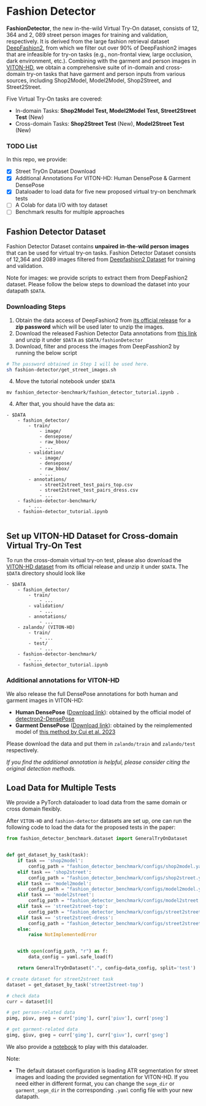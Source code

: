 # Fashion Detector
__FashionDetector__, the new in-the-wild Virtual Try-On dataset, consists of 12, 364 and 2, 089 street
person images for training and validation, respectively. It is derived from the large fashion retrieval
dataset [DeepFashion2](https://github.com/switchablenorms/DeepFashion2), from which we
filter out over 90% of DeepFashion2 images that are infeasible for try-on tasks (e.g., non-frontal view, large occlusion,
dark environment, etc.).
Combining with the garment and person images in [VITON-HD](https://github.com/shadow2496/VITON-HD), we obtain a comprehensive suite of in-domain
and cross-domain try-on tasks that have garment and person inputs from various sources, including Shop2Model,
Model2Model, Shop2Street, and Street2Street.

Five Virtual Try-On tasks are covered:
- In-domain Tasks: __Shop2Model Test, Model2Model Test, Street2Street Test__ (New)
- Cross-domain Tasks: __Shop2Street Test__ (New), __Model2Street Test__ (New)

### TODO List
In this repo, we provide:
- [x] Street TryOn Dataset Download
- [x] Additional Annotations For VITON-HD: Human DensePose & Garment DensePose
- [x] Dataloader to load data for five new proposed virtual try-on benchmark tests
- [ ] A Colab for data I/O with toy dataset
- [ ] Benchmark results for multiple approaches

## Fashion Detector Dataset
Fashion Detector Dataset contains __unpaired__ __in-the-wild person images__ that can be used for virtual try-on tasks. Fashion Detector Dataset consists of 12,364 and 2089 images filtered from [Deepfashion2 Dataset](https://github.com/switchablenorms/DeepFashion2) for training and validation.

Note for images: we provide scripts to extract them from DeepFashion2 dataset. Please follow the below steps to download the dataset into your datapath `$DATA`. 

### Downloading Steps
1. Obtain the data access of DeepFashion2 from [its official release](https://github.com/switchablenorms/DeepFashion2#download-the-data) for a __zip password__ which will be used later to unzip the images.
2. Download the released Fashion Detector Data annotations from [this link](https://drive.google.com/drive/folders/1IxcCiG4FID1uRoMdm2wSapfNsYBCPXDH?usp=sharing) and unzip it under `$DATA` as `$DATA/fashionDetector`
3. Download, filter and process the images from DeepFasshion2 by running the below script 
```sh
# The password obtained in Step 1 will be used here.
sh fashion-detector/get_street_images.sh
```
4. Move the tutorial notebook under `$DATA`
```
mv fashion_detector-benchmark/fashion_detector_tutorial.ipynb .
```



4. After that, you should have the data as:
```
- $DATA
    - fashion_detector/
        - train/
            - image/
            - densepose/
            - raw_bbox/
            - ...
        - validation/
            - image/
            - densepose/
            - raw_bbox/
            - ...
        - annotations/
            - street2street_test_pairs_top.csv
            - street2street_test_pairs_dress.csv
            - ...
    - fashion-detector-benchmark/
        - ...
    - fashion-detector_tutorial.ipynb
        
```

## Set up VITON-HD Dataset for Cross-domain Virtual Try-On Test
To run the cross-domain virtual try-on test, please also download the [VITON-HD dataset](https://github.com/shadow2496/VITON-HD#dataset) from its official release and unzip it under `$DATA`. The `$DATA` directory should look like
```
- $DATA
    - fashion_detector/
        - train/
            - ...
        - validation/
            - ...
        - annotations/
            - ...
    - zalando/ (VITON-HD)
        - train/
            - ...
        - test/
            - ...
    - fashion-detector-benchmark/
        - ...
    - fashion_detector_tutorial.ipynb
```
### Additional annotations for VITON-HD

We also release the full DensePose annotations for both human and garment images in VITON-HD:
- __Human DensePose__ ([Download link](https://drive.google.com/drive/folders/1Ha_Xzl9QZ22hx_1kQ-DymPrNYYtWhg0U?usp=sharing)): obtained by the official model of [detectron2-DensePose](https://github.com/facebookresearch/detectron2/blob/main/projects/DensePose/doc/GETTING_STARTED.md)
- __Garment DensePose__ ([Download link](https://drive.google.com/drive/folders/1Ha_Xzl9QZ22hx_1kQ-DymPrNYYtWhg0U?usp=sharing)): obtained by the reimplemented model of [this method by Cui et al. 2023](https://arxiv.org/abs/2303.17688)

Please download the data and put them in `zalando/train` and `zalando/test` respectively.

*If you find the additional annotation is helpful, please consider citing the original detection methods.*


## Load Data for Multiple Tests
We provide a PyTorch dataloader to load data from the same domain or cross domain flexibly. 

After `VITON-HD` and `fashion-detector` datasets are set up, one can run the following code to load the data for the proposed tests in the paper:


```python
from fashion_detector_benchmark.dataset import GeneralTryOnDataset


def get_dataset_by_task(task):
    if task == 'shop2model':
        config_path = "fashion_detector_benchmark/configs/shop2model.yaml"
    elif task == 'shop2street':
        config_path = "fashion_detector_benchmark/configs/shop2street.yaml"
    elif task == 'model2model':
        config_path = "fashion_detector_benchmark/configs/model2model.yaml"
    elif task == 'model2street':
        config_path = "fashion_detector_benchmark/configs/model2street.yaml"
    elif task == 'street2street-top':
        config_path = "fashion_detector_benchmark/configs/street2street_top.yaml"
    elif task == 'street2street-dress':
        config_path = "fashion_detector_benchmark/configs/street2street_dress.yaml"
    else:
        raise NotImplementedError


    with open(config_path, "r") as f:
        data_config = yaml.safe_load(f)

    return GeneralTryOnDataset(".", config=data_config, split='test')

# create dataset for street2street task
dataset = get_dataset_by_task('street2street-top')

# check data
curr = dataset[0]

# get person-related data
pimg, piuv, pseg = curr['pimg'], curr['piuv'], curr['pseg']

# get garment-related data
gimg, giuv, gseg = curr['gimg'], curr['giuv'], curr['gseg']
```

We also provide a [notebook](fashion_detector_tutorial.ipynb) to play with this dataloader.

Note:
- The default dataset configuration is loading ATR segmentation for street images and loading the provided segmentation for VITON-HD. If you need either in different format, you can change the `segm_dir` or `garment_segm_dir` in the corresponding ``.yaml`` config file with your new datapath.
